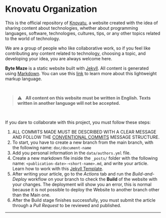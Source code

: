 # Knovatu Organization

This is the official repository of [Knovatu](https://knovatu.info/), a website created with the idea of sharing content about technologies, whether about programming languages, software, technologies, cultures, tips, or any other topics related to the world of technology.

We are a group of people who like collaborative work, so if you feel like contributing any content related to technology, choosing a topic, and developing your idea, you are always welcome here.

**Byte Maze** is a static website built with [Jekyll](https://jekyllrb.com/). All content is generated using [Markdown](https://www.markdownguide.org/). You can use this [link](https://daringfireball.net/projects/markdown/syntax#blockquote) to learn more about this lightweight markup language.

<br/>

> :warning: &nbsp; **All content on this website must be written in English. Texts written in another language will not be accepted.**

<br/>

If you dare to collaborate with this project, you must follow these steps:

1. ALL COMMITS MADE MUST BE DESCRIBED WITH A CLEAR MESSAGE AND FOLLOW THE [CONVENTIONAL COMMITS](https://www.conventionalcommits.org/en/v1.0.0/) MESSAGE STRUCTURE.
2. To start, you have to create a new branch from the main branch, with the following name: `doc/document-name`
3. Add you personal information in the `data/authors.yml` file.
4. Create a new markdown file inside the `_posts/` folder with the following name: `<publication-date>-<short-name>.md`, and write your article. Learn how to work with this [Jekyll Template](https://chirpy.cotes.page/).
5. After writing your article, go to the *Actions* tab and run the *Build-and-Deploy* workflow on your branch to check the **Build** of the website with your changes. The deployment will show you an error, this is normal because it is not possible to deploy the Website to another branch other than the Main one.
6. After the Build stage finishes successfully, you must submit the article through a *Pull Request* to be reviewed and published.

---

<div align="center">

  <!-- [![email](https://img.shields.io/badge/Email-35A29F?style=for-the-badge&logo=gmail&logoColor=white)](mailto:itsbytemaze@gmail.com)&nbsp;&nbsp;
  [![youtube](https://img.shields.io/badge/YouTube-FF0000?style=for-the-badge&logo=youtube&logoColor=white)](https://www.youtube.com/@ByteMaze_)&nbsp;&nbsp;
  [![discord](https://img.shields.io/badge/Discord-5865F2?style=for-the-badge&logo=discord&logoColor=white)](https://discord.gg/cCZnqufS) -->

</div>
